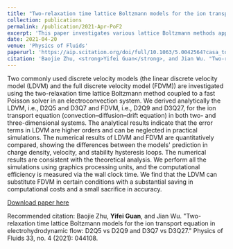 ```yaml
---
title: "Two-relaxation time lattice Boltzmann models for the ion transport equation in electrohydrodynamic flow: D2Q5 vs D2Q9 and D3Q7 vs D3Q27"
collection: publications
permalink: /publication/2021-Apr-PoF2
excerpt: 'This paper investigates various lattice Boltzmann methods applied to 2D and 3D electro-convection.'
date: 2021-04-20
venue: 'Physics of Fluids'
paperurl: 'https://aip.scitation.org/doi/full/10.1063/5.0042564?casa_token=kzoRWPF_GuYAAAAA%3AxnjL2HchHqypofP7MSFCjQK0DHg8EH0Kou6iXuKwtSJDXr-YfzouB6n-y7cCDm0NeqxLEYqGn-Ej4w'
citation: 'Baojie Zhu, <strong>Yifei Guan</strong>, and Jian Wu. "Two-relaxation time lattice Boltzmann models for the ion transport equation in electrohydrodynamic flow: D2Q5 vs D2Q9 and D3Q7 vs D3Q27." Physics of Fluids 33, no. 4 (2021): 044108.'
---
```


Two commonly used discrete velocity models (the linear discrete velocity model (LDVM) and the full discrete velocity model (FDVM)) are investigated using the two-relaxation time lattice Boltzmann method coupled to a fast Poisson solver in an electroconvection system. We derived analytically the LDVM, i.e., D2Q5 and D3Q7 and FDVM, i.e., D2Q9 and D3Q27, for the ion transport equation (convection–diffusion–drift equation) in both two- and three-dimensional systems. The analytical results indicate that the error terms in LDVM are higher orders and can be neglected in practical simulations. The numerical results of LDVM and FDVM are quantitatively compared, showing the differences between the models' prediction in charge density, velocity, and stability hysteresis loops. The numerical results are consistent with the theoretical analysis. We perform all the simulations using graphics processing units, and the computational efficiency is measured via the wall clock time. We find that the LDVM can substitute FDVM in certain conditions with a substantial saving in computational costs and a small sacrifice in accuracy.

[Download paper here](https://aip.scitation.org/doi/full/10.1063/5.0042564?casa_token=kzoRWPF_GuYAAAAA%3AxnjL2HchHqypofP7MSFCjQK0DHg8EH0Kou6iXuKwtSJDXr-YfzouB6n-y7cCDm0NeqxLEYqGn-Ej4w)

Recommended citation: Baojie Zhu, <strong>Yifei Guan</strong>, and Jian Wu. "Two-relaxation time lattice Boltzmann models for the ion transport equation in electrohydrodynamic flow: D2Q5 vs D2Q9 and D3Q7 vs D3Q27." Physics of Fluids 33, no. 4 (2021): 044108.


